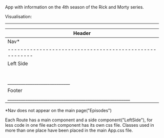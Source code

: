 App with information on the 4th season of the Rick and Morty series.

Visualisation:
 _______________________________________________________
|                          Header                       |
|-------------------------------------------------------|
|                           Nav*                        |
|-------------------------------------------------------|
|         Left Side          |       Actual Route       |
|                            |                          |
|                            |                          |
|                            |                          |
|                            |                          |
|                            |                          |
|                            |                          |
|____________________________|__________________________|
|                         Footer                        |
|_______________________________________________________|

*Nav does not appear on the main page("Episodes")

Each Route has a main component and a side component("LeftSide"), for less code in one file each component has its own css file. Classes used in more than one place have been placed in the main App.css file.